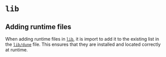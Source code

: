 # `lib`

## Adding runtime files

When adding runtime files in [`lib`](./lib), it is import to add it to the existing list in the
[`lib/dune`](./lib/dune) file. This ensures that they are installed and located correctly at
runtime.
